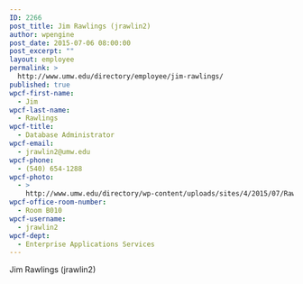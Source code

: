 ```yaml
---
ID: 2266
post_title: Jim Rawlings (jrawlin2)
author: wpengine
post_date: 2015-07-06 08:00:00
post_excerpt: ""
layout: employee
permalink: >
  http://www.umw.edu/directory/employee/jim-rawlings/
published: true
wpcf-first-name:
  - Jim
wpcf-last-name:
  - Rawlings
wpcf-title:
  - Database Administrator
wpcf-email:
  - jrawlin2@umw.edu
wpcf-phone:
  - (540) 654-1288
wpcf-photo:
  - >
    http://www.umw.edu/directory/wp-content/uploads/sites/4/2015/07/Rawlings-Jim12.jpg
wpcf-office-room-number:
  - Room B010
wpcf-username:
  - jrawlin2
wpcf-dept:
  - Enterprise Applications Services
---
```

Jim Rawlings (jrawlin2)